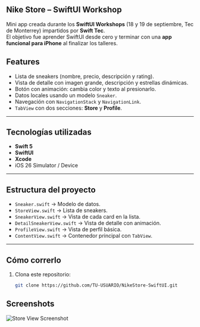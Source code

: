 ## Nike Store – SwiftUI Workshop

Mini app creada durante los **SwiftUI Workshops** (18 y 19 de septiembre, Tec de Monterrey) impartidos por **Swift Tec**.  
El objetivo fue aprender SwiftUI desde cero y terminar con una **app funcional para iPhone** al finalizar los talleres.

## Features
- Lista de sneakers (nombre, precio, descripción y rating).
- Vista de detalle con imagen grande, descripción y estrellas dinámicas.
- Botón con animación: cambia color y texto al presionarlo.
- Datos locales usando un modelo `Sneaker`.
- Navegación con `NavigationStack` y `NavigationLink`.
- `TabView` con dos secciones: **Store** y **Profile**.

---

## Tecnologías utilizadas
- **Swift 5**
- **SwiftUI**
- **Xcode**
- iOS 26 Simulator / Device

---

## Estructura del proyecto
- `Sneaker.swift` → Modelo de datos.
- `StoreView.swift` → Lista de sneakers.
- `SneakerView.swift` → Vista de cada card en la lista.
- `DetailSneakerView.swift` → Vista de detalle con animación.
- `ProfileView.swift` → Vista de perfil básica.
- `ContentView.swift` → Contenedor principal con `TabView`.

---

## Cómo correrlo
1. Clona este repositorio:
   ```bash
   git clone https://github.com/TU-USUARIO/NikeStore-SwiftUI.git

## Screenshots
![Store View Screenshot](NikeStore.png)
